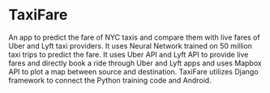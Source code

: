 # TaxiFare
An app to predict the fare of NYC taxis and compare them with live fares of
Uber and Lyft taxi providers. It uses Neural Network trained on 50 million
taxi trips to predict the fare. It uses Uber API and Lyft API to provide live
fares and directly book a ride through Uber and Lyft apps and uses Mapbox
API to plot a map between source and destination. TaxiFare utilizes Django
framework to connect the Python training code and Android.
